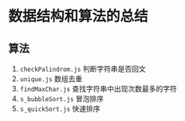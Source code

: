 # 数据结构和算法的总结

## 算法
1. `checkPalindrom.js` 判断字符串是否回文
2. `unique.js` 数组去重  
3. `findMaxChar.js` 查找字符串中出现次数最多的字符
4. `s_bubbleSort.js` 冒泡排序
5. `s_quickSort.js` 快速排序